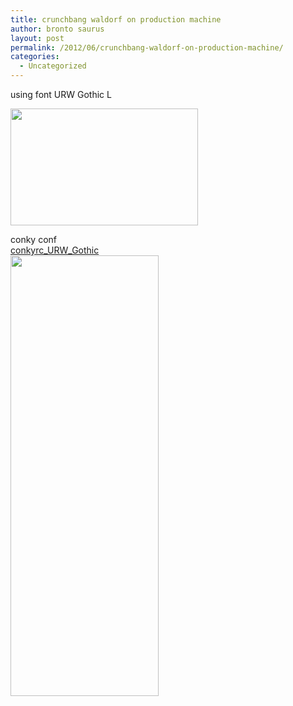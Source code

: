 ```yaml
---
title: crunchbang waldorf on production machine
author: bronto saurus
layout: post
permalink: /2012/06/crunchbang-waldorf-on-production-machine/
categories:
  - Uncategorized
---
```

using font URW Gothic L

[<img src="http://brontosaurusrex.69.mu/wp-content/uploads/2012/06/2012-06-22-1340357581_1920x1200_scrot-300x187.png" alt="" title="2012-06-22--1340357581_1920x1200_scrot" width="300" height="187" class="aligncenter size-medium wp-image-2131" />][1]

conky conf  
[conkyrc\_URW\_Gothic][2]  
[<img src="http://brontosaurusrex.69.mu/wp-content/uploads/2012/06/conky.png" alt="" title="conky" width="237" height="705" class="aligncenter size-full wp-image-2136" />][3]

 [1]: http://brontosaurusrex.69.mu/wp-content/uploads/2012/06/2012-06-22-1340357581_1920x1200_scrot.png
 [2]: http://brontosaurusrex.69.mu/wp-content/uploads/2012/06/conkyrc_URW_Gothic1.txt
 [3]: http://brontosaurusrex.69.mu/wp-content/uploads/2012/06/conky.png